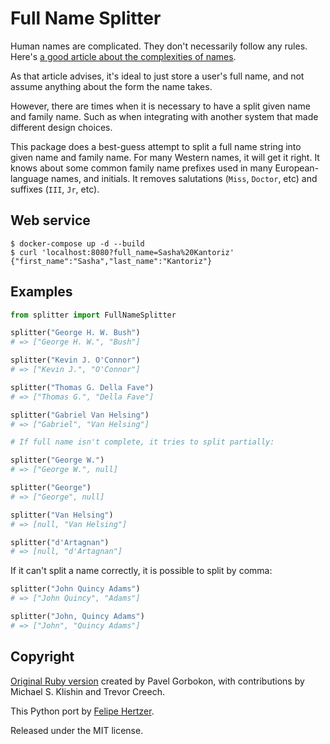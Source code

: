 # Full Name Splitter

Human names are complicated. They don't necessarily follow any rules. Here's [a good article about the complexities of names](https://www.w3.org/International/questions/qa-personal-names).

As that article advises, it's ideal to just store a user's full name, and not assume anything about the form the name takes.

However, there are times when it is necessary to have a split given name and family name. Such as when integrating with another system that made different design choices.

This package does a best-guess attempt to split a full name string into given name and family name. For many Western names, it will get it right. It knows about some common family name prefixes used in many European-language names, and initials. It removes salutations (`Miss`, `Doctor`, etc) and suffixes (`III`, `Jr`, etc).


## Web service

```
$ docker-compose up -d --build
$ curl 'localhost:8080?full_name=Sasha%20Kantoriz'
{"first_name":"Sasha","last_name":"Kantoriz"}
```

## Examples

```python
from splitter import FullNameSplitter

splitter("George H. W. Bush")
# => ["George H. W.", "Bush"]

splitter("Kevin J. O'Connor")
# => ["Kevin J.", "O'Connor"]

splitter("Thomas G. Della Fave")
# => ["Thomas G.", "Della Fave"]

splitter("Gabriel Van Helsing")
# => ["Gabriel", "Van Helsing"]

# If full name isn't complete, it tries to split partially:

splitter("George W.")
# => ["George W.", null]

splitter("George")
# => ["George", null]

splitter("Van Helsing")
# => [null, "Van Helsing"]

splitter("d'Artagnan")
# => [null, "d'Artagnan"]
```

If it can't split a name correctly, it is possible to split by comma:

```python
splitter("John Quincy Adams")
# => ["John Quincy", "Adams"]

splitter("John, Quincy Adams")
# => ["John", "Quincy Adams"]
```

## Copyright

[Original Ruby version](https://github.com/pahanix/full-name-splitter) created by Pavel Gorbokon, with contributions by Michael S. Klishin and Trevor Creech.

This Python port by [Felipe Hertzer](https://www.linkedin.com/in/felipehertzer/).

Released under the MIT license.

